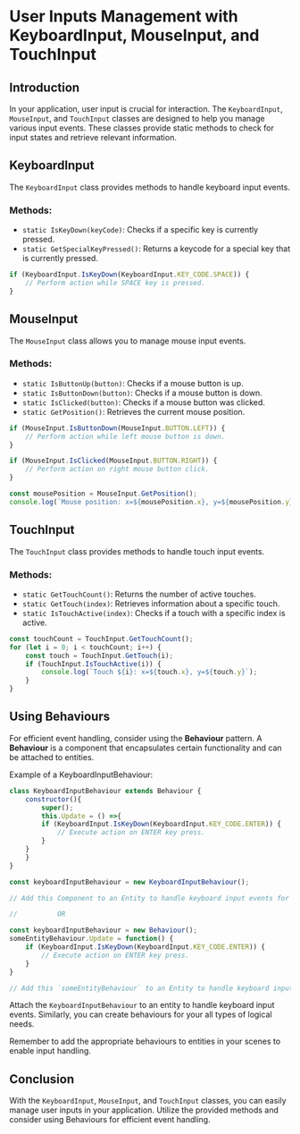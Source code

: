 # User Inputs Management with KeyboardInput, MouseInput, and TouchInput

## Introduction

In your application, user input is crucial for interaction. The `KeyboardInput`, `MouseInput`, and `TouchInput` classes are designed to help you manage various input events. These classes provide static methods to check for input states and retrieve relevant information.

## KeyboardInput

The `KeyboardInput` class provides methods to handle keyboard input events.

### Methods:

- `static IsKeyDown(keyCode)`: Checks if a specific key is currently pressed.
- `static GetSpecialKeyPressed()`: Returns a keycode for a special key that is currently pressed.

```javascript
if (KeyboardInput.IsKeyDown(KeyboardInput.KEY_CODE.SPACE)) {
    // Perform action while SPACE key is pressed.
}
```

## MouseInput

The `MouseInput` class allows you to manage mouse input events.

### Methods:

- `static IsButtonUp(button)`: Checks if a mouse button is up.
- `static IsButtonDown(button)`: Checks if a mouse button is down.
- `static IsClicked(button)`: Checks if a mouse button was clicked.
- `static GetPosition()`: Retrieves the current mouse position.

```javascript
if (MouseInput.IsButtonDown(MouseInput.BUTTON.LEFT)) {
    // Perform action while left mouse button is down.
}

if (MouseInput.IsClicked(MouseInput.BUTTON.RIGHT)) {
    // Perform action on right mouse button click.
}

const mousePosition = MouseInput.GetPosition();
console.log(`Mouse position: x=${mousePosition.x}, y=${mousePosition.y}`);
```

## TouchInput

The `TouchInput` class provides methods to handle touch input events.

### Methods:

- `static GetTouchCount()`: Returns the number of active touches.
- `static GetTouch(index)`: Retrieves information about a specific touch.
- `static IsTouchActive(index)`: Checks if a touch with a specific index is active.

```javascript
const touchCount = TouchInput.GetTouchCount();
for (let i = 0; i < touchCount; i++) {
    const touch = TouchInput.GetTouch(i);
    if (TouchInput.IsTouchActive(i)) {
        console.log(`Touch ${i}: x=${touch.x}, y=${touch.y}`);
    }
}
```

## Using Behaviours

For efficient event handling, consider using the **Behaviour** pattern. A **Behaviour** is a component that encapsulates certain functionality and can be attached to entities.

Example of a KeyboardInputBehaviour:

```javascript
class KeyboardInputBehaviour extends Behaviour {
    constructor(){
        super();
        this.Update = () =>{
        if (KeyboardInput.IsKeyDown(KeyboardInput.KEY_CODE.ENTER)) {
            // Execute action on ENTER key press.
        }
    }
    }
}

const keyboardInputBehaviour = new KeyboardInputBehaviour();

// Add this Component to an Entity to handle keyboard input events for that Entity.

//          OR

const keyboardInputBehaviour = new Behaviour();
someEntityBehaviour.Update = function() {
    if (KeyboardInput.IsKeyDown(KeyboardInput.KEY_CODE.ENTER)) {
        // Execute action on ENTER key press.
    }
}

// Add this `someEntityBehaviour` to an Entity to handle keyboard input events for that Entity.

```

Attach the `KeyboardInputBehaviour` to an entity to handle keyboard input events. Similarly, you can create behaviours for your all types of logical needs.

Remember to add the appropriate behaviours to entities in your scenes to enable input handling.

## Conclusion

With the `KeyboardInput`, `MouseInput`, and `TouchInput` classes, you can easily manage user inputs in your application. Utilize the provided methods and consider using Behaviours for efficient event handling.